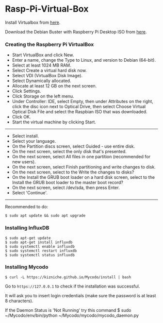 # Rasp-Pi-Virtual-Box

Install Virtualbox from [here](https://www.virtualbox.org/wiki/Downloads).

Download the Debian Buster with Raspberry Pi Desktop ISO from [here](https://www.raspberrypi.org/software/raspberry-pi-desktop/).

### Creating the Raspberry Pi VirtualBox 

- Start VirtualBox and click New.
- Enter a name, change the Type to Linux, and version to Debian (64-bit).
- Select at least 1024 MB RAM. 
- Select Create a virtual hard disk now.
- Select VDI (VirtualBox Disk Image).
- Select Dynamically allocated.
- Allocate at least 12 GB on the next screen.
- Click Settings.
- Click Storage on the left menu.
- Under Controller: IDE, select Empty, then under Attributes on the right, click the disc icon next to Optical Drive, then select Choose Virtual Optical Disk File and select the Raspbian ISO that was downloaded.
- Click OK.
- Start the virtual machine by clicking Start.
- --------------------------------------------
- Select install.
- Select your language.
- On the Partition discs screen, select Guided - use entire disk.
- On the next screen, select the only disk that's presented.
- On the next screen, select All files in one partition (recommended for new users).
- On the next screen, select Finish partitioning and write changes to disk.
- On the next screen, select <Yes> to the Write the changes to disks? 
- On the Install the GRUB boot loader on a hard disk screen, select <Yes> to the Install the GRUB boot loader to the master boot record?
- On the next screen, select /dev/sda, then press Enter.
- Select 'Continue'.
- --------------------------------------------
Recommended to do:
```
$ sudo apt update && sudo apt upgrade 
```

### Installing InfluxDB 
```
$ sudo apt-get update
$ sudo apt-get install influxdb
$ sudo systemctl enable influxdb 
$ sudo systemctl restart influxdb 
$ sudo systemctl status influxdb 
```

### Installing Mycodo 
```
$ curl -L https://kizniche.github.io/Mycodo/install | bash
```

Go to `https://127.0.0.1` to check if the installation was successful. 

It will ask you to insert login credentials (make sure the password is at least 8 characters).

If the Daemon Status is 'Not Running' try this command 
$ sudo ~/Mycodo/env/bin/python ~/Mycodo/mycodo/mycodo_daemon.py
